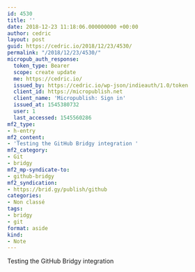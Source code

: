 ```yaml
---
id: 4530
title: ''
date: 2018-12-23 11:18:06.000000000 +00:00
author: cedric
layout: post
guid: https://cedric.io/2018/12/23/4530/
permalink: "/2018/12/23/4530/"
micropub_auth_response:
  token_type: Bearer
  scope: create update
  me: https://cedric.io/
  issued_by: https://cedric.io/wp-json/indieauth/1.0/token
  client_id: https://micropublish.net
  client_name: 'Micropublish: Sign in'
  issued_at: 1545380732
  user: 1
  last_accessed: 1545560286
mf2_type:
- h-entry
mf2_content:
- 'Testing the GitHub Bridgy integration '
mf2_category:
- Git
- bridgy
mf2_mp-syndicate-to:
- github-bridgy
mf2_syndication:
- https://brid.gy/publish/github
categories:
- Non classé
tags:
- bridgy
- git
format: aside
kind:
- Note
---
```

Testing the GitHub Bridgy integration